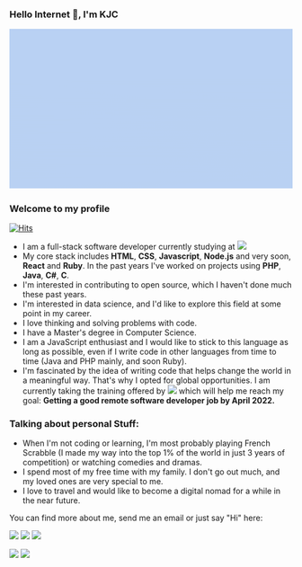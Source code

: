 ### Hello Internet 👋, I'm KJC

![fancy_gif](./images/fancy_kjc.gif)


### Welcome to my profile

[![Hits](https://hits.seeyoufarm.com/api/count/incr/badge.svg?url=https%3A%2F%2Fgithub.com%2FKingjosh007&count_bg=%2326817D&title_bg=%231F363C&icon=&icon_color=%23E7E7E7&title=visitors+%28daily%2Ftotal%29&edge_flat=false)](https://hits.seeyoufarm.com)

* I am a full-stack software developer currently studying at ![](https://img.shields.io/badge/Microverse-blueviolet)
* My core stack includes **HTML**, **CSS**, **Javascript**, **Node.js** and very soon, **React** and **Ruby**. In the past years I've worked on projects using **PHP**, **Java**, **C#**, **C**.
* I'm interested in contributing to open source, which I haven't done much these past years.
* I'm interested in data science, and I'd like to explore this field at some point in my career.
* I love thinking and solving problems with code.
* I have a Master's degree in Computer Science.
* I am a JavaScript enthusiast and I would like to stick to this language as long as possible, even if I write code in other languages from time to time (Java and PHP mainly, and soon Ruby).
* I'm fascinated by the idea of writing code that helps change the world in a meaningful way. That's why I opted for global opportunities. I am currently taking the training offered by ![](https://img.shields.io/badge/Microverse-blueviolet) which will help me reach my goal: **Getting a good remote software developer job by April 2022.**



### Talking about personal Stuff:

- When I'm not coding or learning, I'm most probably playing French Scrabble (I made my way into the top 1% of the world in just 3 years of competition) or watching comedies and dramas.
- I spend most of my free time with my family. I don't go out much, and my loved ones are very special to me.
- I love to travel and would like to become a digital nomad for a while in the near future.


You can find more about me, send me an email or just say "Hi" here: 

<a target="_blank"
href="https://www.linkedin.com/in/king-josaphat-chewa-aa154011b/"><img
src="https://img.shields.io/badge/-LinkedIn-0077b5?style=for-the-badge&logo=LinkedIn&logoColor=white"></img></a>  <a target="_blank"
href="https://twitter.com/KingJoChewa"><img
src="https://img.shields.io/badge/-Twitter-1DA1F2?style=for-the-badge&logo=Twitter&logoColor=white"></img></a>  <a target="_blank"
href="mailto:kingjochewa2007@gmail.com"><img
src="https://img.shields.io/badge/-Gmail-D14836?style=for-the-badge&logo=Gmail&logoColor=white"></img></a>

<a target="_blank"
href="https://web.facebook.com/King.Josh.Chewa.2007"><img
src="https://img.shields.io/badge/Facebook-1877F2?style=for-the-badge&logo=facebook&logoColor=white"></img></a>  <a target="_blank"
href="https://wa.me/+237655275064"><img
src="https://img.shields.io/badge/WhatsApp-25D366?style=for-the-badge&logo=whatsapp&logoColor=white"></a>





